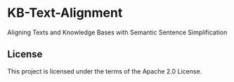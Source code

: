 # KB-Text-Alignment
Aligning Texts and Knowledge Bases with Semantic Sentence Simplification
## License
This project is licensed under the terms of the Apache 2.0 License.
